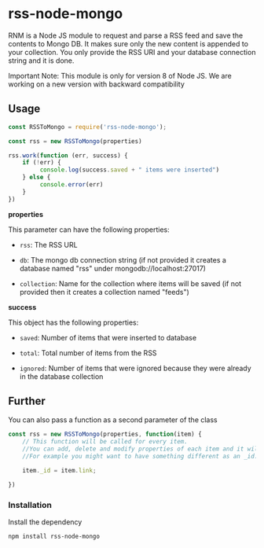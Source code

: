 # rss-node-mongo

RNM is a Node JS module to request and parse a RSS feed and save the contents to Mongo DB. It makes sure only the new content is appended to your collection. You only provide the RSS URI and your database connection string and it is done.

Important Note: This module is only for version 8 of Node JS. We are working on a new version with backward compatibility
 
## Usage

```javascript
const RSSToMongo = require('rss-node-mongo');

const rss = new RSSToMongo(properties)

rss.work(function (err, success) {
    if (!err) {
         console.log(success.saved + " items were inserted")
    } else {
         console.error(err)
    }
})
```

**properties**

This parameter can have the following properties:

 - `rss`: The RSS URL
 
 - `db`: The mongo db connection string (if not provided it creates a database named "rss" under mongodb://localhost:27017)
 
 - `collection`: Name for the collection where items will be saved (if not provided then it creates a collection named "feeds")

**success**

This object has the following properties: 

 - `saved`: Number of items that were inserted to database
 
 - `total`: Total number of items from the RSS
 
 - `ignored`: Number of items that were ignored because they were already in the database collection

## Further

You can also pass a function as a second parameter of the class
```javascript
const rss = new RSSToMongo(properties, function(item) { 
	// This function will be called for every item. 
	//You can add, delete and modify properties of each item and it will be inserted with those changes to the database. 
	//For example you might want to have something different as an _id:

	item._id = item.link;

})
```

### Installation

Install the dependency
``` sh
npm install rss-node-mongo
```

